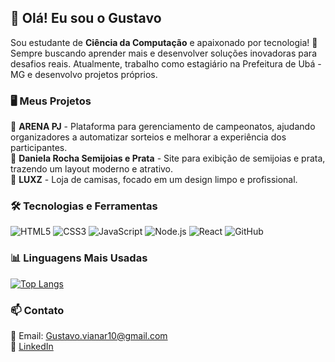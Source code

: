 ## 🚀 Olá! Eu sou o Gustavo

Sou estudante de **Ciência da Computação** e apaixonado por tecnologia! 🚀 Sempre buscando aprender mais e desenvolver soluções inovadoras para desafios reais. Atualmente, trabalho como estagiário na Prefeitura de Ubá - MG e desenvolvo projetos próprios.

### 🖥️ Meus Projetos

🔹 **ARENA PJ** - Plataforma para gerenciamento de campeonatos, ajudando organizadores a automatizar sorteios e melhorar a experiência dos participantes.  
🔹 **Daniela Rocha Semijoias e Prata** - Site para exibição de semijoias e prata, trazendo um layout moderno e atrativo.  
🔹 **LUXZ** - Loja de camisas, focado em um design limpo e profissional.




### 🛠️ Tecnologias e Ferramentas

![HTML5](https://img.shields.io/badge/HTML5-E34F26?style=for-the-badge&logo=html5&logoColor=white)
![CSS3](https://img.shields.io/badge/CSS3-1572B6?style=for-the-badge&logo=css3&logoColor=white)
![JavaScript](https://img.shields.io/badge/JavaScript-F7DF1E?style=for-the-badge&logo=javascript&logoColor=black)
![Node.js](https://img.shields.io/badge/Node.js-339933?style=for-the-badge&logo=nodedotjs&logoColor=white)
![React](https://img.shields.io/badge/React-20232A?style=for-the-badge&logo=react&logoColor=61DAFB)
![GitHub](https://img.shields.io/badge/GitHub-181717?style=for-the-badge&logo=github&logoColor=white)

### 📊 Linguagens Mais Usadas

[![Top Langs](https://github-readme-stats.vercel.app/api/top-langs/?username=seu-usuario-aqui&layout=compact&theme=radical)](https://github.com/anuraghazra/github-readme-stats)

### 📫 Contato

📧 Email: Gustavo.vianar10@gmail.com  
🔗 [LinkedIn](www.linkedin.com/in/gustavo-resende-viana/)  

